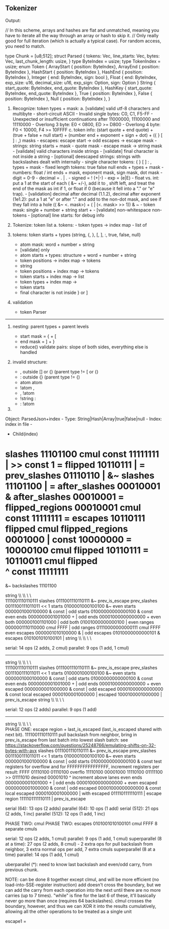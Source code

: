 Tokenizer
---------

Output:

// In this scheme, arrays and hashes are flat and unmatched, meaning you have to iterate all the way through an array or hash to skip it.
// Only really good for full iteration (which is actually a typical case). For random access, you need to match.

type Chunk = [u8;512];
struct Parsed {
    tokens: Vec<Token>,
    line_starts: Vec<usize>,
    bytes: Vec<ByteChunk>,
    last_chunk_length: usize,
}
type ByteIndex = usize;
type TokenIndex = usize;
enum Token {
    ArrayStart { position: ByteIndex},
    ArrayEnd { position: ByteIndex },
    HashStart { position: ByteIndex },
    HashEnd { position: ByteIndex },
    Integer { end: ByteIndex, sign: bool },
    Float { end: ByteIndex, exp_size: u16, decimal_size: u16, exp_sign: Option<bool>, sign: Option<bool> }
    String { start_quote: ByteIndex, end_quote: ByteIndex },
    HashKey { start_quote: ByteIndex, end_quote: ByteIndex },
    True { position: ByteIndex },
    False { position: ByteIndex },
    Null { position: ByteIndex },
}

1. Recognize: token types + mask:
    a. [validate] valid utf-8 characters and multibyte
        - short-circuit ASCII
        - Invalid single bytes: C0, C1, F5-FF
        - Unexpected or insufficient continuations after 11000000, 11100000 and 11110000
        - Overlong 3 byte: E0 < 0800, ED >= D800
        - Overlong 4 byte: F0 < 10000, F4 >= 10FFFF
    c. token info: (start quote + end quote) + (true + false + null start) + (number end + exponent + sign + dot) + ({ } [ ] : ,) masks
        - escapes: escape start -> odd escapes -> escape mask
        - strings: string starts + mask
            - quote mask - escape mask -> string mask
            - [validate] valid characters inside strings
            - [validate] final character is not inside a string
            - [optional] deescaped strings: strings with backslashes dealt with internally
        - single character tokens: { } [ ] : , types + mask
        - fixed length tokens: true false null ends + types + mask
        - numbers: float / int ends + mask, exponent mask, sign mask, dot mask
            - digit = 0-9
            - decimal = <digit> . | . <digit>
            - signed = !<decimal> (+|-) <decimal>
            - exp = <signed> (e|E) <signed>
            - float vs. int: put a 1 at the start of each (<exp> &~ +/-), add it to <digit mask>, shift left, and treat the end of the mask as int if 1, or float if 0 (because it fell into a "." or "e" trap).
            - [validation] decimal after decimal (1.1.2), decimal after exponent (1e1.2):
                put a 1 at "e" or after "." and add to the non-dot mask, and see if they fall into a hole
                ((<exp> &~ <. mask>) + (<e mask> | (<. mask> >> 1)) & ~<exp>
        - token mask: single + number + string start + 
        - [validate] non-whitespace non-tokens
        - [optional] line starts: for debug info
2. Tokenize: token list
    a. tokens:
        - token types -> index map
        - list of 

8. tokens: token starts + types (string, {, }, [, ], :, true, false, null)
    - atom mask: word + number + string
    - [validate] only
    - atom starts + types: structure + word + number + string
    - token positions -> index map -> tokens
    - string 
    - token positions + index map -> tokens
    - token starts + index map -> list
    - token types + index map ->
    - token starts
    - final character is not inside } or ]
 
9. validation
    - token
Parser
------
 
1. nesting: parent types + parent levels
    - start mask = { + [
    - end mask = ] + }
    - reduce() validate pairs: slope of both sides, everything else is handled
 
8. invalid structure:
    - , outside [] or {} (parent type != [ or {)
    - : outside {} (parent type != {)
    - atom atom
    - !atom ,
    - , !atom
    - !string :
   - : !atom
8.
 
Object: ParsedJson+index
    - Type: String|Hash|Array|true|false|null
    - Index: index in file
    -
- Child(index)
 
 
slashes             11101100
cmul const          11111111 | >> const         1
= flipped           10110111 | =  prev_slashes  01110110
                             | &~ slashes       11101100
                             | =  after_slashes 00010001
& after_slashes     00010001
= flipped_regions   00010001
cmul const          11111111
= escapes           10110111
flipped
cmul flipped_regions 0001000
| const             10000000
=                   10000100
cmul flipped        10110111
=                   10110011
cmul flipped       
^ const             11111111
=                  
&~ backslashes      11101100
 
 
 
string        \\\\  \\\ \\ \\\
              1111001110110111
slashes       0111001110110111 &~ prev_is_escape
prev_slashes  0011100111011011 << 1
starts        0100001000100100 &~
even starts   0000001000100000 & const   | odd starts   01000000000000100 & const
even ends     0000000001001000 +         | odd ends     00001000000000000 +
even both     0000001001101000           | odd both     01001000000000100 |
even ranges   0000001110110000 cmul FFFF | odd ranges   01110000000000111 cmul FFFF
even escapes  0000001010100000 &         | odd escapes  01010000000000101 &
escapes       0101001010100101 |
string        \\\\  \\\ \\ \\
 
serial: 14 ops (2 adds, 2 cmul)
parallel: 9 ops (1 add, 1 cmul)
 
--------------------------------
 
string        \\\\  \\\ \\ \\\
              1111001110110111
slashes       0111001110110111 &~ prev_is_escape
prev_slashes  0011100111011011 << 1
starts        0100001000100100 &~
even starts   0000001000100000 & const   | odd starts   01000000000000100 & const
even ends     0000000001001000 +         | odd ends     00001000000000000 +
even escaped  0000000001000000 & const   | odd escaped  00001000000000000 & const
local escaped 0000100001000000 |
escaped       1000100001000000 | prev_is_escape
string        \\\\  \\\ \\ \\
 
serial: 12 ops (2 adds)
parallel: 9 ops (1 add)
 
--------------------------------
 
string        \\\\  \\\ \\ \\\
PHASE ONE: escape region + last_is_escaped (last_is_escaped shared with next bit).
              1111001110110111
<parallel> pull backslash from neighbor, bring in prev_is_escape from last batch into lowest slash batch: see https://stackoverflow.com/questions/25248766/emulating-shifts-on-32-bytes-with-avx
slashes       0111001110110111 &~ prev_is_escape
prev_slashes  0011100111011011 << 1
starts        0100001000100100 &~
even starts   0000001000100000 & const   | odd starts   01000000000000100 & const
<parallel> test registers for overflow and for FFFFFFFFFFFFFFFF, increment registers per result:
<parallel>    FFFF    01110100 01110100
<parallel>    overflo 11110100 00001000
<parallel>            11110100 01111100
<parallel>    >>      01111010
<parallel>    desired 00001010 ^
<parallel>    increment above lanes
even ends     0000000001001000 +         | odd ends     00001000000000000 +
even escaped  0000000001000000 & const   | odd escaped  00001000000000000 & const
local escaped 0000100001000000 |
with escaped  0111101111110111 |
escape region 1111101111110111 | prev_is_escape
 
serial (64): 13 ops (2 adds)
parallel (64): 10 ops (1 add)
serial (512): 21 ops (2 adds, 1 inc)
parallel (512): 12 ops (1 add, 1 inc)
 
 
PHASE TWO: cmul
PHASE TWO:
escapes       0101001010100101 cmul FFFF
<parallel>    8 separate cmuls
 
serial: 12 ops (2 adds, 1 cmul)
parallel: 9 ops (1 add, 1 cmul)
superparallel (8 at a time): 27 ops (2 adds, 8 cmul) - 2 extra ops for pull backslash from neighbor, 3 extra normal ops per add, 7 extra cmuls
superparallel (8 at a time) parallel: 14 ops (1 add, 1 cmul)
 
uberparallel (*): need to know last backslash and even/odd carry, from previous chunk.
 
NOTE: can be done 8 together except clmul, and will be more efficient (no load-into-SSE-register instruction)
add doesn't cross the boundary, but we can add the carry from each operation into the next until there are no more carries (up to 7 times). "while" is fine for the last 6 of these, it'll basically never go more than once (requires 64 backslashes).
clmul crosses the boundary, however, and thus we can XOR it into the results cumulatively, allowing all the other operations to be treated as a single unit
 
escape1 =
